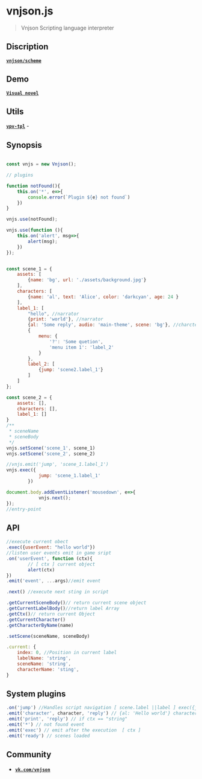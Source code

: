 
# vnjson.js
> Vnjson Scripting language interpreter

## Discription
[__`vnjson/scheme`__](https://github.com/vnjson/scheme)

## Demo

[__`Visual novel`__](https://vnjson.github.io/vpv-tpl/dist/)

## Utils
[__`vpv-tpl`__](https://github.com/vnjson/vpv-tpl) - 

## Synopsis
```js

const vnjs = new Vnjson();

// plugins

function notFound(){
	this.on('*', e=>{
		console.error(`Plugin ${e} not found`)
	})
}

vnjs.use(notFound);

vnjs.use(function (){
	this.on('alert', msg=>{
		alert(msg);
	})
});


const scene_1 = {
	assets: [
		{name: 'bg', url: './assets/background.jpg'}
	],
	characters: [
		{name: 'al', text: 'Alice', color: 'darkcyan', age: 24 }
	],
	label_1: [
		"hello", //narrator
		{print: 'world'}, //narrator
		{al: 'Some reply', audio: 'main-theme', scene: 'bg'}, //charcter reply
		{
			menu: {
				'?': 'Some quetion',
				'menu item 1': 'label_2'
			}
		},
		label_2: [
			{jump: 'scene2.label_1'}
		]
	]
};

const scene_2 = {
	assets: [],
	characters: [],
	label_1: []
}
/**
 * sceneName
 * sceneBody
 */
vnjs.setScene('scene_1', scene_1)
vnjs.setScene('scene_2', scene_2)

//vnjs.emit('jump', 'scene_1.label_1')
vnjs.exec({
			jump: 'scene_1.label_1'
		})

document.body.addEventListener('mousedown', e=>{
			vnjs.next();
});
//entry-point


```


## API
```js
//execute current obect
.exec({userEvent: "hello world"})
//listen user events emit in game sript
.on('userEvent', function (ctx){
		// [ ctx ] current object
		alert(ctx)
})
.emit('event', ...args)//emit event

.next() //execute next sting in script

.getCurrentSceneBody()// return current scene object
.getCurrentLabelBody()//return label Array
.getCtx()// return current Object
.getCurrentCharacter()
.getCharacterByName(name)

.setScene(sceneName, sceneBody)

.current: {
	index: 0, //Position in current label
	labelName: 'string',
	sceneName: 'string',
	characterName: 'sting',
}
```

## System plugins

```js
.on('jump') //Handles script navigation [ scene.label ||label ] exec({jump: 'label'})
.emit('character', character, 'reply') // {al: 'Hello world'} character.id == 'al'
.emit('print', 'reply') // if ctx == "string"
.emit('*') // not found event
.emit('exec') // emit after the execution  [ ctx ]
.emit('ready') // scenes loaded

```

## Community
* [__`vk.com/vnjson`__](https://vk.com/vnjson)

